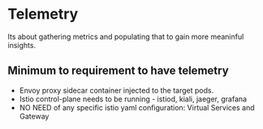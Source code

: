 # Telemetry

Its about gathering metrics and populating that to gain more meaninful insights.

## Minimum to requirement to have telemetry

- Envoy proxy sidecar container injected to the target pods.
- Istio control-plane needs to be running - istiod, kiali, jaeger, grafana
- NO NEED of any specific istio yaml configuration: Virtual Services and Gateway
